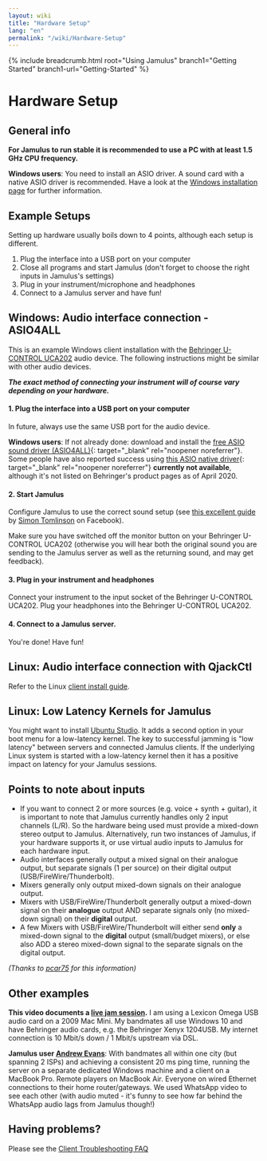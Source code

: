 ```yaml
---
layout: wiki
title: "Hardware Setup"
lang: "en"
permalink: "/wiki/Hardware-Setup"
---
```


{% include breadcrumb.html root="Using Jamulus" branch1="Getting Started" branch1-url="Getting-Started" %}

# Hardware Setup

## General info

**For Jamulus to run stable it is recommended to use a PC with at least 1.5 GHz CPU frequency.**

**Windows users**: You need to install an ASIO driver. A sound card with a native ASIO driver is recommended. Have a look at the [Windows installation page](Installation-for-Windows) for further information.

## Example Setups

Setting up hardware usually boils down to 4 points, although each setup is different.

1. Plug the interface into a USB port on your computer
2. Close all programs and start Jamulus (don't forget to choose the right inputs in Jamulus's settings)
3. Plug in your instrument/microphone and headphones
4. Connect to a Jamulus server and have fun!


## Windows: Audio interface connection - ASIO4ALL

This is an example Windows client installation with the [Behringer U-CONTROL UCA202](https://www.amazon.com/Behringer-U-Phono-UFO202-Audiophile-Interface/dp/B002GHBYZ0) audio device.
The following instructions might be similar with other audio devices.

_**The exact method of connecting your instrument will of course vary depending on your hardware.**_

#### 1. Plug the interface into a USB port on your computer

In future, always use the same USB port for the audio device.

**Windows users**: If not already done: download and install the [free ASIO sound driver (ASIO4ALL)](https://www.asio4all.org){: target="_blank" rel="noopener noreferrer"}. Some people have also reported success using [this ASIO native driver](http://www.behringerdownload.de/_software/BEHRINGER_2902_X64_2.8.40.zip){: target="_blank" rel="noopener noreferrer"} __currently not available__, although it's not listed on Behringer's product pages as of April 2020.


#### 2. Start Jamulus

Configure Jamulus to use the correct sound setup (see [this excellent guide](https://www.facebook.com/notes/jamulus-online-musicianssingers-jamming/idiots-guide-to-jamulus-app/510044532903831/) by [Simon Tomlinson](https://www.facebook.com/simon.james.tomlinson?eid=ARBQoY3KcZAtS3pGdLJuqvQTeRSOo4gHdQZT7nNzOt1oPMGgZ4_3GERe-rOyH5PxsSHVYYXjWwcqd71a) on Facebook).

Make sure you have switched off the monitor button on your Behringer U-CONTROL UCA202 (otherwise you will hear both the original sound you are sending to the Jamulus server as well as the returning sound, and may get feedback).

#### 3. Plug in your instrument and headphones

Connect your instrument to the input socket of the Behringer U-CONTROL UCA202. Plug your headphones into the Behringer U-CONTROL UCA202.

#### 4. Connect to a Jamulus server.

You're done! Have fun!

## Linux: Audio interface connection with QjackCtl

Refer to the Linux [client install guide](Installation-for-Linux#configure-jack-with-qjackctl).

## Linux: Low Latency Kernels for Jamulus

You might want to install [Ubuntu Studio](https://ubuntustudio.org/). It adds a second option in your boot menu for a low-latency kernel. The key to successful jamming is "low latency" between servers and connected Jamulus clients. If the underlying Linux system is started with a low-latency kernel then it has a positive impact on latency for your Jamulus sessions.


## Points to note about inputs

- If you want to connect 2 or more sources (e.g. voice + synth + guitar), it is important to note that Jamulus currently handles only 2 input channels (L/R). So the hardware being used must provide a mixed-down stereo output to Jamulus. Alternatively, run two instances of Jamulus, if your hardware supports it, or use virtual audio inputs to Jamulus for each hardware input.
- Audio interfaces generally output a mixed signal on their analogue output, but separate signals (1 per source) on their digital output (USB/FireWire/Thunderbolt).
- Mixers generally only output mixed-down signals on their analogue output.
- Mixers with USB/FireWire/Thunderbolt generally output a mixed-down signal on their **analogue** output AND separate signals only (no mixed-down signal) on their **digital** output.
- A few Mixers with USB/FireWire/Thunderbolt will either send **only** a mixed-down signal to the **digital** output (small/budget mixers), or else also ADD a stereo mixed-down signal to the separate signals on the digital output.

_(Thanks to [pcar75](https://github.com/pcar75) for this information)_

## Other examples

**This video documents a [live jam session](https://youtu.be/c8838jS2g3U).** I am using a Lexicon Omega USB audio card on a 2009 Mac Mini. My bandmates all use Windows 10 and have Behringer audio cards, e.g. the Behringer Xenyx 1204USB. My internet connection is 10 Mbit/s down / 1 Mbit/s upstream via DSL.

**Jamulus user [Andrew Evans](https://sourceforge.net/u/belvario/profile/)**: With bandmates all within one city (but spanning 2 ISPs) and achieving a consistent 20 ms ping time, running the server on a separate dedicated Windows machine and a client on a MacBook Pro. Remote players on MacBook Air. Everyone on wired Ethernet connections to their home router/gateways. We used WhatsApp video to see each other (with audio muted - it's funny to see how far behind the WhatsApp audio lags from Jamulus though!)

## Having problems?

Please see the [Client Troubleshooting FAQ](Client-Troubleshooting)
